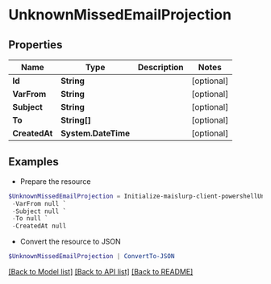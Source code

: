 # UnknownMissedEmailProjection
## Properties

Name | Type | Description | Notes
------------ | ------------- | ------------- | -------------
**Id** | **String** |  | [optional] 
**VarFrom** | **String** |  | [optional] 
**Subject** | **String** |  | [optional] 
**To** | **String[]** |  | [optional] 
**CreatedAt** | **System.DateTime** |  | [optional] 

## Examples

- Prepare the resource
```powershell
$UnknownMissedEmailProjection = Initialize-maislurp-client-powershellUnknownMissedEmailProjection  -Id null `
 -VarFrom null `
 -Subject null `
 -To null `
 -CreatedAt null
```

- Convert the resource to JSON
```powershell
$UnknownMissedEmailProjection | ConvertTo-JSON
```

[[Back to Model list]](../README#documentation-for-models) [[Back to API list]](../README#documentation-for-api-endpoints) [[Back to README]](../README)

